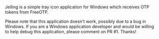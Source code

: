 Jelling is a simple tray icon application for Windows which receives OTP tokens
from FreeOTP.

Please note that this application doesn't work, possibly due to a bug in
Windows. If you are a Windows application developer and would be willing to
help debug this application, please comment on PR #1. Thanks!
